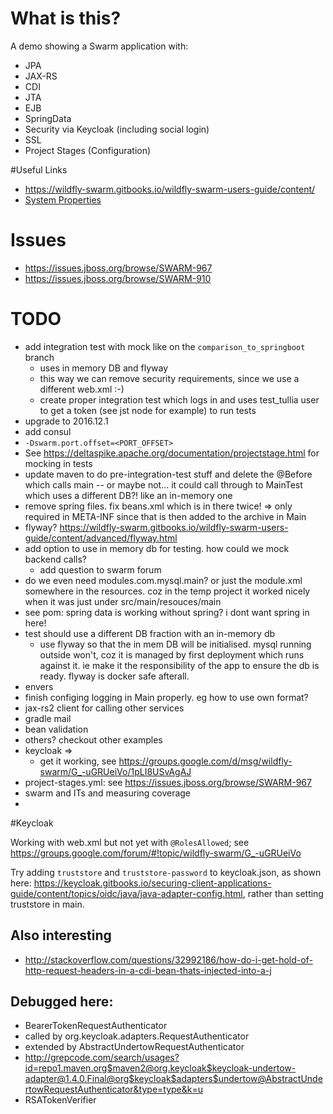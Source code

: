 # What is this?

A demo showing a Swarm application with:

- JPA
- JAX-RS
- CDI
- JTA
- EJB
- SpringData
- Security via Keycloak (including social login)
- SSL
- Project Stages (Configuration)

#Useful Links

- https://wildfly-swarm.gitbooks.io/wildfly-swarm-users-guide/content/
- [System Properties](https://wildfly-swarm.gitbooks.io/wildfly-swarm-users-guide/content/configuration_properties.html)

# Issues

- https://issues.jboss.org/browse/SWARM-967
- https://issues.jboss.org/browse/SWARM-910

# TODO

- add integration test with mock like on the `comparison_to_springboot` branch
  - uses in memory DB and flyway
  - this way we can remove security requirements, since we use a different web.xml :-)
  - create proper integration test which logs in and uses test_tullia user to get a token (see jst node for example) to run tests
- upgrade to 2016.12.1
- add consul
- `-Dswarm.port.offset=<PORT_OFFSET>`
- See https://deltaspike.apache.org/documentation/projectstage.html for mocking in tests
- update maven to do pre-integration-test stuff and delete the @Before which calls main
  -- or maybe not... it could call through to MainTest which uses a different DB?! like an in-memory one
- remove spring files. fix beans.xml which is in there twice! => only required in META-INF since that is then added to the archive in Main
- flyway? https://wildfly-swarm.gitbooks.io/wildfly-swarm-users-guide/content/advanced/flyway.html
- add option to use in memory db for testing. how could we mock backend calls?
  - add question to swarm forum
- do we even need modules.com.mysql.main? or just the module.xml somewhere in the resources. coz in the temp project it worked nicely when it was just under src/main/resouces/main
- see pom: spring data is working without spring? i dont want spring in here!
- test should use a different DB fraction with an in-memory db
  - use flyway so that the in mem DB will be initialised. mysql running outside won't, coz it is managed by first deployment which runs against it. ie make it the responsibility of the app to ensure the db is ready. flyway is docker safe afterall.
- envers
- finish configing logging in Main properly. eg how to use own format?
- jax-rs2 client for calling other services
- gradle mail
- bean validation
- others? checkout other examples
- keycloak => 
  - get it working, see https://groups.google.com/d/msg/wildfly-swarm/G_-uGRUeiVo/1pLI8USvAgAJ
- project-stages.yml: see https://issues.jboss.org/browse/SWARM-967
- swarm and ITs and measuring coverage
-




#Keycloak

Working with web.xml but not yet with `@RolesAllowed`; see https://groups.google.com/forum/#!topic/wildfly-swarm/G_-uGRUeiVo

Try adding `truststore` and `truststore-password` to keycloak.json, as shown here: https://keycloak.gitbooks.io/securing-client-applications-guide/content/topics/oidc/java/java-adapter-config.html, rather than setting truststore in main.

## Also interesting

- http://stackoverflow.com/questions/32992186/how-do-i-get-hold-of-http-request-headers-in-a-cdi-bean-thats-injected-into-a-j

## Debugged here:

- BearerTokenRequestAuthenticator
- called by org.keycloak.adapters.RequestAuthenticator
- extended by AbstractUndertowRequestAuthenticator
- http://grepcode.com/search/usages?id=repo1.maven.org$maven2@org.keycloak$keycloak-undertow-adapter@1.4.0.Final@org$keycloak$adapters$undertow@AbstractUndertowRequestAuthenticator&type=type&k=u
- RSATokenVerifier

